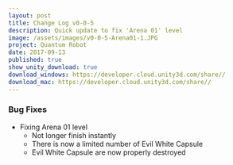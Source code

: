 ```yaml
---
layout: post
title: Change Log v0-0-5
description: Quick update to fix 'Arena 01' level
image: /assets/images/v0-0-5-Arena01-1.JPG
project: Quantum Robot
date: 2017-09-13
published: true
show_unity_download: true
download_windows: https://developer.cloud.unity3d.com/share//
download_mac: https://developer.cloud.unity3d.com/share//
---
```


### Bug Fixes

* Fixing Arena 01 level
    * Not longer finish instantly
    * There is now a limited number of Evil White Capsule
    * Evil White Capsule are now properly destroyed 